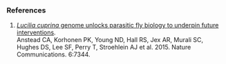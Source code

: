 ### References

1.  [*Lucilia cuprina* genome unlocks parasitic fly biology to underpin
    future interventions](http://europepmc.org/abstract/MED/26108605).\
    Anstead CA, Korhonen PK, Young ND, Hall RS, Jex AR, Murali SC,
    Hughes DS, Lee SF, Perry T, Stroehlein AJ et al. 2015. Nature
    Communications. 6:7344.
